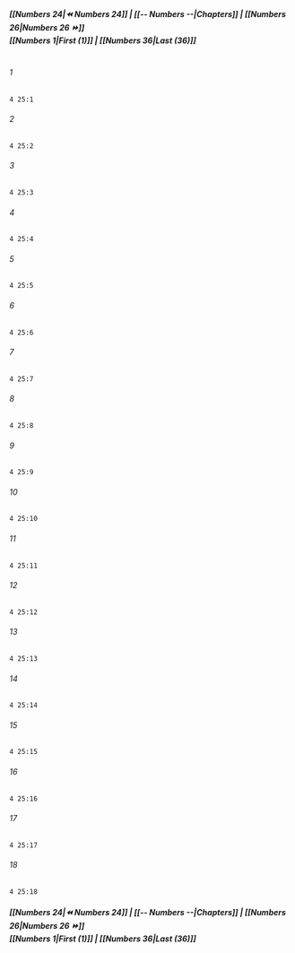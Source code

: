 
##### **[[Numbers 24|⏪ Numbers 24]] | [[-- Numbers --|Chapters]] | [[Numbers 26|Numbers 26 ⏩]]**<br>**[[Numbers 1|First (1)]] | [[Numbers 36|Last (36)]]**<br><br>

###### 1
``` verse
4 25:1
```
###### 2
``` verse
4 25:2
```
###### 3
``` verse
4 25:3
```
###### 4
``` verse
4 25:4
```
###### 5
``` verse
4 25:5
```
###### 6
``` verse
4 25:6
```
###### 7
``` verse
4 25:7
```
###### 8
``` verse
4 25:8
```
###### 9
``` verse
4 25:9
```
###### 10
``` verse
4 25:10
```
###### 11
``` verse
4 25:11
```
###### 12
``` verse
4 25:12
```
###### 13
``` verse
4 25:13
```
###### 14
``` verse
4 25:14
```
###### 15
``` verse
4 25:15
```
###### 16
``` verse
4 25:16
```
###### 17
``` verse
4 25:17
```
###### 18
``` verse
4 25:18
```

##### **[[Numbers 24|⏪ Numbers 24]] | [[-- Numbers --|Chapters]] | [[Numbers 26|Numbers 26 ⏩]]**<br>**[[Numbers 1|First (1)]] | [[Numbers 36|Last (36)]]**
